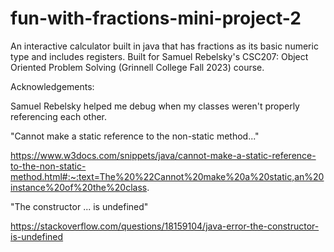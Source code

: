 # fun-with-fractions-mini-project-2
An interactive calculator built in java that has fractions as its basic numeric type and includes registers. Built for Samuel Rebelsky's CSC207: Object Oriented Problem Solving (Grinnell College Fall 2023) course.


Acknowledgements:

Samuel Rebelsky helped me debug when my classes weren't properly referencing each other.

"Cannot make a static reference to the non-static method..."

https://www.w3docs.com/snippets/java/cannot-make-a-static-reference-to-the-non-static-method.html#:~:text=The%20%22Cannot%20make%20a%20static,an%20instance%20of%20the%20class.

"The constructor ... is undefined"

https://stackoverflow.com/questions/18159104/java-error-the-constructor-is-undefined
